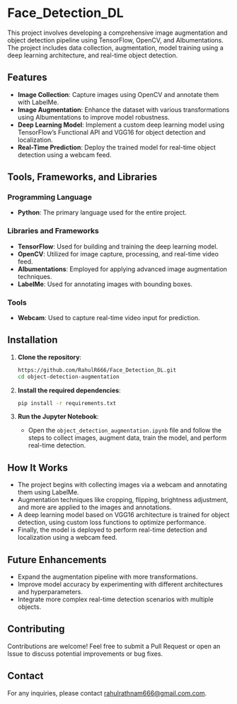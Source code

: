 # Face_Detection_DL

This project involves developing a comprehensive image augmentation and object detection pipeline using TensorFlow, OpenCV, and Albumentations. The project includes data collection, augmentation, model training using a deep learning architecture, and real-time object detection.

## Features

- **Image Collection**: Capture images using OpenCV and annotate them with LabelMe.
- **Image Augmentation**: Enhance the dataset with various transformations using Albumentations to improve model robustness.
- **Deep Learning Model**: Implement a custom deep learning model using TensorFlow’s Functional API and VGG16 for object detection and localization.
- **Real-Time Prediction**: Deploy the trained model for real-time object detection using a webcam feed.

## Tools, Frameworks, and Libraries

### Programming Language
- **Python**: The primary language used for the entire project.

### Libraries and Frameworks
- **TensorFlow**: Used for building and training the deep learning model.
- **OpenCV**: Utilized for image capture, processing, and real-time video feed.
- **Albumentations**: Employed for applying advanced image augmentation techniques.
- **LabelMe**: Used for annotating images with bounding boxes.

### Tools
- **Webcam**: Used to capture real-time video input for prediction.

## Installation

1. **Clone the repository**:
    ```bash
    https://github.com/RahulR666/Face_Detection_DL.git
    cd object-detection-augmentation
    ```

2. **Install the required dependencies**:
    ```bash
    pip install -r requirements.txt
    ```

3. **Run the Jupyter Notebook**:
    - Open the `object_detection_augmentation.ipynb` file and follow the steps to collect images, augment data, train the model, and perform real-time detection.

## How It Works

- The project begins with collecting images via a webcam and annotating them using LabelMe.
- Augmentation techniques like cropping, flipping, brightness adjustment, and more are applied to the images and annotations.
- A deep learning model based on VGG16 architecture is trained for object detection, using custom loss functions to optimize performance.
- Finally, the model is deployed to perform real-time detection and localization using a webcam feed.

## Future Enhancements

- Expand the augmentation pipeline with more transformations.
- Improve model accuracy by experimenting with different architectures and hyperparameters.
- Integrate more complex real-time detection scenarios with multiple objects.

## Contributing

Contributions are welcome! Feel free to submit a Pull Request or open an Issue to discuss potential improvements or bug fixes.


## Contact

For any inquiries, please contact [rahulrathnam666@gmail.com.com](mailto:rahulrathnam666@gmail.com).
